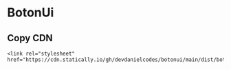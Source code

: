 # BotonUi

## Copy CDN
```
<link rel="stylesheet" href="https://cdn.statically.io/gh/devdanielcodes/botonui/main/dist/botonui.min.css">
```